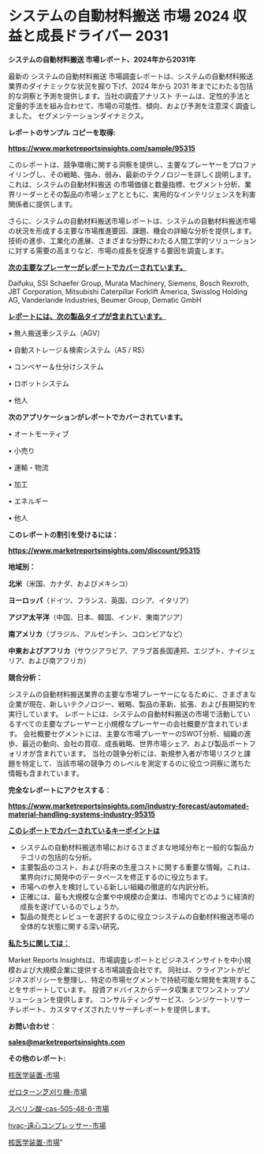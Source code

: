 # システムの自動材料搬送 市場 2024 収益と成長ドライバー 2031

<strong>システムの自動材料搬送 市場レポート、2024年から2031年</strong>

最新の システムの自動材料搬送 市場調査レポートは、システムの自動材料搬送 業界のダイナミックな状況を掘り下げ、2024 年から 2031 年までにわたる包括的な洞察と予測を提供します。当社の調査アナリスト チームは、定性的手法と定量的手法を組み合わせて、市場の可能性、傾向、および予測を注意深く調査しました。 セグメンテーションダイナミクス。



<strong>レポートのサンプル コピーを取得:</strong> <a href=https://www.marketreportsinsights.com/sample/95315>

<strong><u>https://www.marketreportsinsights.com/sample/95315</u></strong></a>

このレポートは、競争環境に関する洞察を提供し、主要なプレーヤーをプロファイリングし、その戦略、強み、弱み、最新のテクノロジーを詳しく説明します。 これは、システムの自動材料搬送 の市場価値と数量指標、セグメント分析、業界リーダーとその製品の市場シェアとともに、実用的なインテリジェンスを利害関係者に提供します。

さらに、システムの自動材料搬送市場レポートは、システムの自動材料搬送市場の状況を形成する主要な市場推進要因、課題、機会の詳細な分析を提供します。 技術の進歩、工業化の進展、さまざまな分野にわたる人間工学的ソリューションに対する需要の高まりなど、市場の成長を促進する要因を調査します。



<strong><u>次の主要なプレーヤーがレポートでカバーされています。</u></strong>

Daifuku, SSI Schaefer Group, Murata Machinery, Siemens, Bosch Rexroth, JBT Corporation, Mitsubishi Caterpillar Forklift America, Swisslog Holding AG, Vanderlande Industries, Beumer Group, Dematic GmbH



<strong><u><b>レポートには、次の製品タイプが含まれています。</b></u></strong>

• 無人搬送車システム（AGV）

• 自動ストレージ＆検索システム（AS / RS）

• コンベヤー＆仕分けシステム

• ロボットシステム

• 他人



<strong><b>次のアプリケーションがレポートでカバーされています。</b></strong>

• オートモーティブ

• 小売り

• 運輸・物流

• 加工

• エネルギー

• 他人



<strong><b>このレポートの割引を受けるには：</b></strong><a href=https://www.marketreportsinsights.com/discount/95315>

<strong><u>https://www.marketreportsinsights.com/discount/95315</u></strong></a>



<strong>地域別：</strong>



<strong>北米</strong>（米国、カナダ、およびメキシコ）



<strong>ヨーロッパ</strong>（ドイツ、フランス、英国、ロシア、イタリア）



<strong>アジア太平洋</strong>（中国、日本、韓国、インド、東南アジア）



<strong>南アメリカ</strong>（ブラジル、アルゼンチン、コロンビアなど）



<strong>中東およびアフリカ</strong>（サウジアラビア、アラブ首長国連邦、エジプト、ナイジェリア、および南アフリカ）



<strong>競合分析：</strong>

システムの自動材料搬送業界の主要な市場プレーヤーになるために、さまざまな企業が現在、新しいテクノロジー、戦略、製品の革新、拡張、および長期契約を実行しています。 レポートには、システムの自動材料搬送の市場で活動しているすべての主要なプレーヤーと小規模なプレーヤーの会社概要が含まれています。 会社概要セグメントには、主要な市場プレーヤーのSWOT分析、組織の進歩、最近の動向、会社の買収、成長戦略、世界市場シェア、および製品ポートフォリオが含まれています。 当社の競争分析には、新規参入者が市場リスクと課題を特定して、当該市場の競争力 のレベルを測定するのに役立つ洞察に満ちた情報も含まれています。



<strong>完全なレポートにアクセスする</strong>：

<a href=https://www.marketreportsinsights.com/industry-forecast/automated-material-handling-systems-industry-95315>

<strong><u>https://www.marketreportsinsights.com/industry-forecast/automated-material-handling-systems-industry-95315</u></strong></a>



<strong><u><b>このレポートでカバーされているキーポイントは</b></u></strong>
<ul>
  <li>システムの自動材料搬送市場におけるさまざまな地域分布と一般的な製品カテゴリの包括的な分析。</li>
  <li>主要製品のコスト、および将来の生産コストに関する重要な情報。これは、業界向けに開発中のデータベースを修正するのに役立ちます。</li>
  <li>市場への参入を検討している新しい組織の徹底的な内訳分析。</li>
  <li>正確には、最も大規模な企業や中規模の企業は、市場内でどのように経済的成長を遂げているのでしょうか。</li>
  <li>製品の発売とレビューを選択するのに役立つシステムの自動材料搬送市場の全体的な状態に関する深い研究。</li>
</ul>


<strong><u><b>私たちに関しては：</b></u></strong>

Market Reports Insightsは、市場調査レポートとビジネスインサイトを中小規模および大規模企業に提供する市場調査会社です。 同社は、クライアントがビジネスポリシーを整理し、特定の市場セグメントで持続可能な開発を実現することをサポートしています。 投資アドバイスからデータ収集までワンストップソリューションを提供します。 コンサルティングサービス、シンジケートリサーチレポート、カスタマイズされたリサーチレポートを提供します。



<strong><b>お問い合わせ</b></strong>：

<a href=mailto:sales@marketreportsinsights.com>

<strong><u>sales@marketreportsinsights.com</u></strong></a>



<strong>その他のレポート:</strong>

<a href=https://www.linkedin.com/pulse/核医学装置-市場-2023-収益と成長ドライバー-2030-pr-news-hub-z6evf/>核医学装置-市場</a>

<a href=https://www.linkedin.com/pulse/ゼロターン芝刈り機-市場-2023-年のダイナミクスとビジネストレンド-y7t9f/>ゼロターン芝刈り機-市場</a>

<a href=https://www.linkedin.com/pulse/スベリン酸-cas-505-48-6-市場-2023-総合分析と事業成長戦略-crycf/>スベリン酸-cas-505-48-6-市場</a>

<a href=https://www.linkedin.com/pulse/hvac-遠心コンプレッサー-市場-2023-競争分析と事業成長-2030-pr-news-hub-dpxif/>hvac-遠心コンプレッサー-市場</a>

<a href=https://www.linkedin.com/pulse/核医学装置-市場-2023-収益と成長ドライバー-2030-pr-news-hub-z6evf/>核医学装置-市場</a>"
